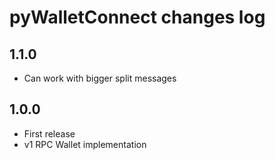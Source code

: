 
# pyWalletConnect changes log

## 1.1.0

* Can work with bigger split messages

## 1.0.0

* First release
* v1 RPC Wallet implementation
